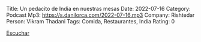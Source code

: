 Title: Un pedacito de India en nuestras mesas
Date: 2022-07-16
Category: Podcast
Mp3: https://s.danilorca.com/2022-07-16.mp3
Company: Rishtedar
Person: Vikram Thadani
Tags: Comida, Restaurantes, India
Rating: 0

<a href="https://s.danilorca.com/2022-07-16.mp3" type="audio/mpeg">
Escuchar
</a>

